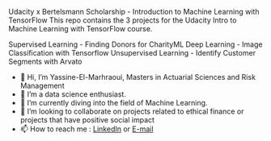 Udacity x Bertelsmann Scholarship - Introduction to Machine Learning with TensorFlow
This repo contains the 3 projects for the Udacity Intro to Machine Learning with TensorFlow course.

Supervised Learning - Finding Donors for CharityML
Deep Learning - Image Classification with Tensorflow
Unsupervised Learning - Identify Customer Segments with Arvato

- 👋 Hi, I’m Yassine-El-Marhraoui, Masters in Actuarial Sciences and Risk Management
- 👀 I’m a data science enthusiast.
- 🌱 I’m currently diving into the field of Machine Learning.
- 💞️ I’m looking to collaborate on projects related to ethical finance or projects that have positive social impact
- 📫 How to reach me : [LinkedIn](https://www.linkedin.com/in/yassine-el-marhraoui-237b60189/) or [E-mail](El.Marhraoui.Yassine@outlook.com)

<!---
Yassine-El-M/Yassine-El-M is a ✨ special ✨ repository because its `README.md` (this file) appears on your GitHub profile.
You can click the Preview link to take a look at your changes.
--->
